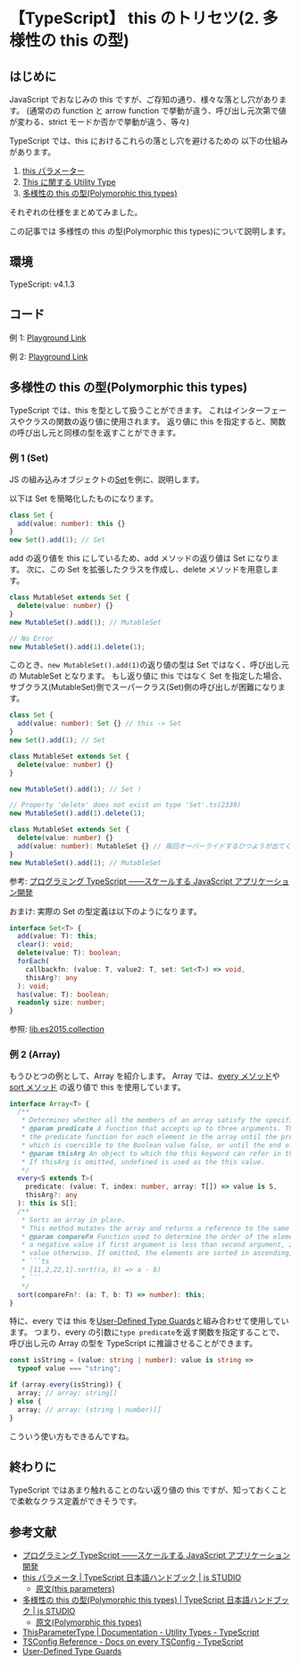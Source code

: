 # 【TypeScript】 this のトリセツ(2. 多様性の this の型)

## はじめに

JavaScript でおなじみの this ですが、ご存知の通り、様々な落とし穴があります。
(通常のの function と arrow function で挙動が違う、呼び出し元次第で値が変わる、strict モードか否かで挙動が違う、等々)

TypeScript では、this におけるこれらの落とし穴を避けるための 以下の仕組みがあります。

1. [this パラメーター](https://qiita.com/eyuta/items/34fe3183f75afcd7eb12)
1. [This に関する Utility Type](https://qiita.com/eyuta/items/e0bf41c2cf5d89b6eb48)
1. [多様性の this の型(Polymorphic this types)](https://qiita.com/eyuta/items/38854ef61d502d0c1717)

それぞれの仕様をまとめてみました。

この記事では 多様性の this の型(Polymorphic this types)について説明します。

## 環境

TypeScript: v4.1.3

## コード

例 1: [Playground Link](https://www.typescriptlang.org/play?ts=4.1.3#code/BTCUAIF4D5wbwLAChzgMYBsCGBnH4BlAUwBd5lVUsATa4ANywwFciAucAO2YFsAjIgCdQHYmTgBfCuCkouRAO6FSYAHQ06ARlABucAHp9yksmmZc+ALLMSWPhiJjwRAB4kinavieI5qakQO7gxMrBzc-EIQktKyqIbgAAqCAPYADkIkAJ7gAOQBQUS54NQpRPicKWSuAJY4ZCmc4NkZeWK5qiQ4wABMAMx9AJyg0pyK4Na29o4qoOq0wNqqBaREi7rIEqBgOqZIIBAw5HLmeMbHlOAaISzsXLwCwhwkABZ18HEyo+NiatfaegSYj2qFOVhsdgcTlc7k83lIF0oK2CjFu4QeUQ+sWkCQAcilwABRQSpQTfJSTSEzEh-BZLZFrAGbba6IA)

例 2: [Playground Link](https://www.typescriptlang.org/play?ts=4.1.3#code/ATCWDsBcFMCcDMCGBjawCCtaIJ4B4AVAPmAG8BYAKBBAHoAqeqmke4AEWhlgFsJoAzsADuACy7jYwRABsZwSOOA9oPAEZwhAe3jTw0rLmADEkUAPg4FSgQAdoyUPFDQAJgsGQAdMxZsAAraI2DzAtrBuoMimaOjA8ACu4MhmWvqKptLIqLaQQgm2ClrWEWjBAOYJKlACXsAEStAAbnBWKopa7tFyAr40bIpo4ZHRMPFJKaBp8VpS0CiiwNAyqtBQYOlKwdhWSWbyg2ERrlExwBGQCbDgQojATbIJ0H2sIqJRi+bAyFpwjmorIrWNAAIS0WhWiH0DxkT3isgE0AANMBZsA9qADo1wO4dMCDDsfNQ-MBAsFEKFFOZMOUMPotGoAFYOSBAsQffFUoQAa2gOGEsy6UPO0HgcA2+OGJ1GaESyVS4CJLGAbAAkrouTSwNo+JAYK4UUlXKL+O4vglEe5EEJDlz7o9oEq-LQXs1WngAMpLAAeMBxQmIAAoXiApacYAAuYCBmFPKMEFEQY3eqPgKoaWAo7a4eMAbQAugBKYAAXhIsbQXw9SJD1mpsHKAH4o1CcC9C1G7VWCwBuF4MJjE-rAD2zPJ6AlGCBhGQoR0htgNL7tUSdZQJSAxG1bQxWKHuC5XG7SEViiLJNCQYqHEwqSc4J3Dskhb5aHhBCIAMX0n4mCvRlpAsa3B8OAl5KIK4p4ocyyrDUdSqqyXzQN69gpG4QKHtcC4nmB5SmKALT2rCla6M4sACKyFRVGsSFCCsAjbsKiI-DiBiVNUkAogAXnAxROMCOAAOQREsACOCSyHoVphFoAigGYLQ4RWqKDLAwjmI6wDqqiur6iiMErJxtyiQIY4YdO1qoDiEDlCi6AegAwqqqrfKI5LoVIkGwI+rwAAYBXkOG5gAjCFSIAEyRVFIX5l4ZmwJAgaBogKJqMWZYngAtMA6U4QFfkLi6Q7GGOgY-O+wTQN+zbRog8ZpfGGUkGm6hwB2dYCH2xIAL6+KxlEeINJZ1buUaBpRsC2cAAA+wCtRmhYFs1ZAvANdEepAU3gLSI0xg6UaTdNc0Le1UYqV8R07aWRC1pAOD2HiKkli9wAAERXeUb3dS8AkpbuXhurAOCBuYm3beUhbFhQJUgNmOA9sAtC0Peh1bbZBYvD1SwyIiq2w-eiPI6j0afbN83pu1mMlX1vXdT1haBoWP2UMlK0wyAEDcEgqDaYQJAoX6rhCJgOz82QtMgOtJ4jaFKIRfm3VS2kg2gFGqp4KdsAkLL4XAArLNw-FZXM0jKNa9TnPG4lTNEyjGta7dlC+IgXjODI3BszdEum8TFv5r4oBu5intM97pAM3bFNtbA1MM7bVBAA)

## 多様性の this の型(Polymorphic this types)

TypeScript では、this を型として扱うことができます。
これはインターフェースやクラスの関数の返り値に使用されます。
返り値に this を指定すると、関数の呼び出し元と同様の型を返すことができます。

### 例 1 (Set)

JS の組み込みオブジェクトの[Set](https://developer.mozilla.org/ja/docs/Web/JavaScript/Reference/Global_Objects/Set)を例に、説明します。

以下は Set を簡略化したものになります。

```ts
class Set {
  add(value: number): this {}
}
new Set().add(1); // Set
```

add の返り値を this にしているため、add メソッドの返り値は Set になります。
次に、この Set を拡張したクラスを作成し、delete メソッドを用意します。

```ts
class MutableSet extends Set {
  delete(value: number) {}
}
new MutableSet().add(1); // MutableSet

// No Error
new MutableSet().add(1).delete(1);
```

このとき、`new MutableSet().add(1)`の返り値の型は Set ではなく、呼び出し元の MutableSet となります。
もし返り値に this ではなく Set を指定した場合、サブクラス(MutableSet)側でスーパークラス(Set)側の呼び出しが困難になります。

```ts
class Set {
  add(value: number): Set {} // this -> Set
}
new Set().add(1); // Set

class MutableSet extends Set {
  delete(value: number) {}
}

new MutableSet().add(1); // Set !

// Property 'delete' does not exist on type 'Set'.ts(2339)
new MutableSet().add(1).delete(1);
```

```ts
class MutableSet extends Set {
  delete(value: number) {}
  add(value: number): MutableSet {} // 毎回オーバーライドするひつようが出てくる
}
new MutableSet().add(1); // MutableSet
```

参考: [プログラミング TypeScript ――スケールする JavaScript アプリケーション開発](https://www.oreilly.co.jp/books/9784873119045/)

おまけ: 実際の Set の型定義は以下のようになります。

```ts
interface Set<T> {
  add(value: T): this;
  clear(): void;
  delete(value: T): boolean;
  forEach(
    callbackfn: (value: T, value2: T, set: Set<T>) => void,
    thisArg?: any
  ): void;
  has(value: T): boolean;
  readonly size: number;
}
```

参照: [lib.es2015.collection](https://github.com/microsoft/TypeScript/blob/master/lib/lib.es2015.collection.d.ts#L58)

### 例 2 (Array)

もうひとつの例として、Array を紹介します。
Array では、[every メソッド](https://github.com/microsoft/TypeScript/blob/master/lib/lib.es5.d.ts#L1331)や [sort メソッド](https://github.com/microsoft/TypeScript/blob/master/lib/lib.es5.d.ts#L1290) の返り値で this を使用しています。

````ts
interface Array<T> {
  /**
   * Determines whether all the members of an array satisfy the specified test.
   * @param predicate A function that accepts up to three arguments. The every method calls
   * the predicate function for each element in the array until the predicate returns a value
   * which is coercible to the Boolean value false, or until the end of the array.
   * @param thisArg An object to which the this keyword can refer in the predicate function.
   * If thisArg is omitted, undefined is used as the this value.
   */
  every<S extends T>(
    predicate: (value: T, index: number, array: T[]) => value is S,
    thisArg?: any
  ): this is S[];
  /**
   * Sorts an array in place.
   * This method mutates the array and returns a reference to the same array.
   * @param compareFn Function used to determine the order of the elements. It is expected to return
   * a negative value if first argument is less than second argument, zero if they're equal and a positive
   * value otherwise. If omitted, the elements are sorted in ascending, ASCII character order.
   * ```ts
   * [11,2,22,1].sort((a, b) => a - b)
   * ```
   */
  sort(compareFn?: (a: T, b: T) => number): this;
}
````

特に、every では this を[User-Defined Type Guards](https://www.typescriptlang.org/docs/handbook/advanced-types.html#user-defined-type-guards)と組み合わせて使用しています。
つまり、every の引数に`type predicate`を返す関数を指定することで、呼び出し元の Array の型を TypeScript に推論させることができます。

```ts
const isString = (value: string | number): value is string =>
  typeof value === "string";

if (array.every(isString)) {
  array; // array: string[]
} else {
  array; // array: (string | number)[]
}
```

こういう使い方もできるんですね。

## 終わりに

TypeScript ではあまり触れることのない返り値の this ですが、知っておくことで柔軟なクラス定義ができそうです。

## 参考文献

- [プログラミング TypeScript ――スケールする JavaScript アプリケーション開発](https://www.oreilly.co.jp/books/9784873119045/)
- [this パラメータ | TypeScript 日本語ハンドブック | js STUDIO](http://js.studio-kingdom.com/typescript/handbook/functions#this_parameters)
  - [原文(this parameters)](https://www.typescriptlang.org/docs/handbook/functions.html#this-parameters)
- [多様性の this の型(Polymorphic this types) | TypeScript 日本語ハンドブック | js STUDIO](http://js.studio-kingdom.com/typescript/handbook/advanced_types#polymorphic_this_types)
  - [原文(Polymorphic this types)](https://www.typescriptlang.org/docs/handbook/advanced-types.html#polymorphic-this-types)
- [ThisParameterType<Type> | Documentation - Utility Types - TypeScript](https://www.typescriptlang.org/docs/handbook/utility-types.html#thisparametertypetype)
- [TSConfig Reference - Docs on every TSConfig - TypeScript](https://www.typescriptlang.org/tsconfig#noImplicitThis)
- [User-Defined Type Guards](https://www.typescriptlang.org/docs/handbook/advanced-types.html#user-defined-type-guards)
